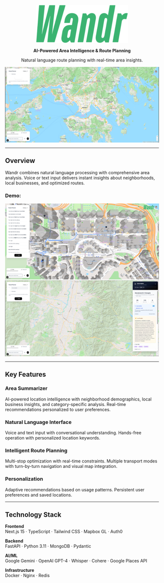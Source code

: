 <div align="center">
  <img src="client/public/logo.png" alt="Wandr Logo" width="300"/>
  
  **AI-Powered Area Intelligence & Route Planning**
  
  Natural language route planning with real-time area insights.
  
  <img src="client/public/hero-image.png" alt="Wandr Hero" width="800"/>
</div>

---

## Overview

Wandr combines natural language processing with comprehensive area analysis. Voice or text input delivers instant insights about neighborhoods, local businesses, and optimized routes.
### Demo:


<div align="center">
  <img src="client/public/hero-image-3.png" alt="Wandr Hero" width="800"/>
</div>
<div align="center">
  <img src="client/public/hero-image-4.png" alt="Wandr Hero" width="800"/>
</div>


---

## Key Features

### **Area Summarizer**
AI-powered location intelligence with neighborhood demographics, local business insights, and category-specific analysis. Real-time recommendations personalized to user preferences.

### **Natural Language Interface**
Voice and text input with conversational understanding. Hands-free operation with personalized location keywords.

### **Intelligent Route Planning**
Multi-stop optimization with real-time constraints. Multiple transport modes with turn-by-turn navigation and visual map integration.

### **Personalization**
Adaptive recommendations based on usage patterns. Persistent user preferences and saved locations.

---

## Technology Stack

**Frontend**  
Next.js 15 · TypeScript · Tailwind CSS · Mapbox GL · Auth0

**Backend**  
FastAPI · Python 3.11 · MongoDB · Pydantic

**AI/ML**  
Google Gemini · OpenAI GPT-4 · Whisper · Cohere · Google Places API

**Infrastructure**  
Docker · Nginx · Redis

